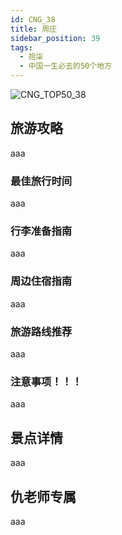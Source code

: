 ```yaml
---
id: CNG_38
title: 周庄
sidebar_position: 39
tags:
  - 拾柒
  - 中国一生必去的50个地方
---
```

![CNG_TOP50_38](/img/love/CNG_TOP50/38.png)

## 旅游攻略

aaa

### 最佳旅行时间

aaa

### 行李准备指南

aaa

### 周边住宿指南

aaa

### 旅游路线推荐

aaa

### 注意事项！！！

aaa

## 景点详情

aaa

## 仇老师专属

aaa

